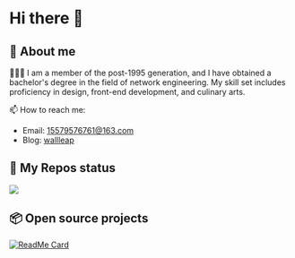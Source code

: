 # Hi there 👋

## 👻 About me

🧑🏻‍💻 I am a member of the post-1995 generation, and I have obtained a bachelor's degree in the field of network engineering. My skill set includes proficiency in design, front-end development, and culinary arts.

📫 How to reach me: 

- Email: <a href="maito:15579576761@163.com">15579576761@163.com</a>
- Blog: <a href="https://myblog.wallleap.cn">wallleap</a>

## 🎒 My Repos status

<a href="https://github.com/wallleap/github-readme-stats"><img align="center" src="https://github-readme-stats.vercel.app/api?username=wallleap&show_icons=true&theme=radical" style="max-width:100%;"></a>


## 📦 Open source projects

[![ReadMe Card](https://github-readme-stats.vercel.app/api/pin/?username=wallleap&repo=ethereal&theme=dark)](https://github.com/wallleap/ethereal)


<!-- These are built by [github-readme-stats](https:github.com/anuraghazra/github-readme-stats) -->
